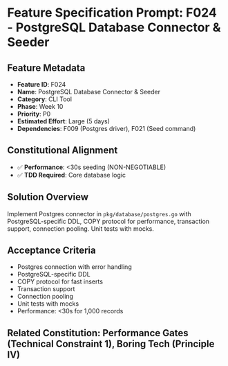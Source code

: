 # Feature Specification Prompt: F024 - PostgreSQL Database Connector & Seeder

## Feature Metadata
- **Feature ID**: F024
- **Name**: PostgreSQL Database Connector & Seeder
- **Category**: CLI Tool
- **Phase**: Week 10
- **Priority**: P0
- **Estimated Effort**: Large (5 days)
- **Dependencies**: F009 (Postgres driver), F021 (Seed command)

## Constitutional Alignment
- ✅ **Performance**: <30s seeding (NON-NEGOTIABLE)
- ✅ **TDD Required**: Core database logic

## Solution Overview
Implement Postgres connector in `pkg/database/postgres.go` with PostgreSQL-specific DDL, COPY protocol for performance, transaction support, connection pooling. Unit tests with mocks.

## Acceptance Criteria
- Postgres connection with error handling
- PostgreSQL-specific DDL
- COPY protocol for fast inserts
- Transaction support
- Connection pooling
- Unit tests with mocks
- Performance: <30s for 1,000 records

## Related Constitution: **Performance Gates (Technical Constraint 1)**, **Boring Tech (Principle IV)**
